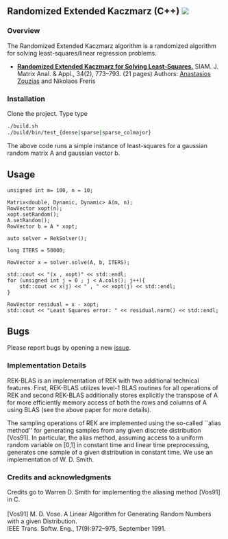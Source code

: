## Randomized Extended Kaczmarz (C++) <img src="https://travis-ci.org/zouzias/REK-CPP.svg?branch=master"/>

### Overview 
The Randomized Extended Kaczmarz algorithm is a randomized algorithm for solving least-squares/linear regression problems.

- [<b>Randomized Extended Kaczmarz for Solving Least-Squares.</b>](http://dx.doi.org/10.1137/120889897)
SIAM. J. Matrix Anal. & Appl., 34(2), 773–793. (21 pages) 
Authors: [Anastasios Zouzias](https://github.com/zouzias) and Nikolaos Freris 

### Installation

Clone the project. Type type

```bash
./build.sh
./build/bin/test_{dense|sparse|sparse_colmajor}
```

The above code runs a simple instance of least-squares for a gaussian random matrix A and gaussian vector b.

## Usage

```
unsigned int m= 100, n = 10;

Matrix<double, Dynamic, Dynamic> A(m, n);
RowVector xopt(n);
xopt.setRandom();
A.setRandom();
RowVector b = A * xopt;

auto solver = RekSolver();

long ITERS = 50000;

RowVector x = solver.solve(A, b, ITERS);

std::cout << "(x , xopt)" << std::endl;
for (unsigned int j = 0 ; j < A.cols(); j++){
    std::cout << x(j) << " , " << xopt(j) << std::endl;
}

RowVector residual = x - xopt;
std::cout << "Least Squares error: " << residual.norm() << std::endl;
```

## Bugs
Please report bugs by opening a new [issue](https://github.com/zouzias/REK-CPP/issues/new).

### Implementation Details
REK-BLAS is an implementation of REK with two additional technical features. First, REK-BLAS utilizes level-1 BLAS routines for 
all operations of REK and second REK-BLAS additionally stores explicitly the transpose of A for more efficiently 
memory access of both the rows and columns of A using BLAS (see the above paper for more details). 

The sampling operations of REK are implemented using the so-called ``alias method'' for generating samples 
from any given discrete distribution [Vos91]. In particular, the alias method, assuming access 
to a uniform random variable on [0,1] in constant time and linear time preprocessing, generates one sample
of a given distribution in constant time. We use an implementation of W. D. Smith.

### Credits and acknowledgments

Credits go to Warren D. Smith for implementing the aliasing method [Vos91] in C.
<br><br>
[Vos91] M. D. Vose. A Linear Algorithm for Generating Random Numbers with a given Distribution. 
<br>
IEEE Trans. Softw. Eng., 17(9):972–975, September 1991.
